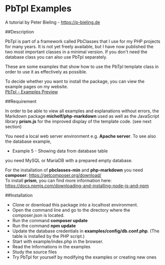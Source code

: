 # PbTpl Examples

A tutorial by Peter Bieling - https://p-bieling.de

##Description

PbTpl is part of a framework called PbClasses that I use for my PHP projects for many years. 
It is not yet freely available, but I have now published the two most important classes in a minimal version.
If you don't need the database class you can also use PbTpl separately.

These are some examples that show how to use the PbTpl template class 
in order to use it as effectively as possible.

To decide whether you want to install the package, you can view the example pages on my website.  
[PbTpl - Examples Preview](https://www.media-palette.de/demo/tpldemo/examples/index.php)

##Requirement

In order to be able to view all examples and explanations without errors, the Markdown package 
__michelf/php-markdown__ used as well as the JavaScript library __prism.js__ for the improved 
display of the template code. (see next section)

You need a local web server environment e.g. __Apache server__.
To see also the database example, 
-  Example 5 - Showing data from database table

you need MySQL or MariaDB with a prepared empty database.

For the installation of __pbclasses-min__ and __php-markdown__ you need __composer__:
https://getcomposer.org/download/  
To install __prism__, you can find more information here:  
https://docs.npmjs.com/downloading-and-installing-node-js-and-npm

##Installation
- Clone or download this package into a localhost environment.
- Open the command line and go to the directory where the composer.json is located.
- Run the command __composer update__
- Run the command __npm update__
- Update the database credentials in __examples/config/db.conf.php__. (The table is installed by the PHP script.)
- Start with example/index.php in the browser.
- Read the Informations in the examples
- Study the source files
- Try PbTpl for yourself by modifying the examples or creating new ones









